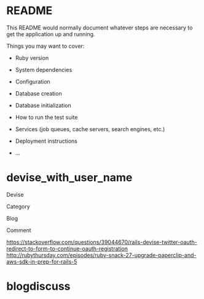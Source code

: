 # README

This README would normally document whatever steps are necessary to get the
application up and running.

Things you may want to cover:

* Ruby version

* System dependencies

* Configuration

* Database creation

* Database initialization

* How to run the test suite

* Services (job queues, cache servers, search engines, etc.)

* Deployment instructions

* ...
# devise_with_user_name



Devise 

Category

Blog 

Comment



https://stackoverflow.com/questions/39044670/rails-devise-twitter-oauth-redirect-to-form-to-continue-oauth-registration
\
http://rubythursday.com/episodes/ruby-snack-27-upgrade-paperclip-and-aws-sdk-in-prep-for-rails-5
# blogdiscuss
